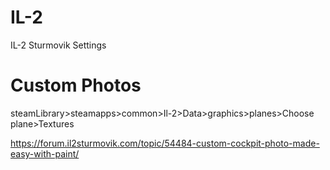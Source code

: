 # IL-2
IL-2 Sturmovik Settings

Custom Photos
=============
steamLibrary>steamapps>common>Il-2>Data>graphics>planes>Choose plane>Textures

https://forum.il2sturmovik.com/topic/54484-custom-cockpit-photo-made-easy-with-paint/
